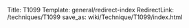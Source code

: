 Title: T1099
Template: general/redirect-index
RedirectLink: /techniques/T1099
save_as: wiki/Technique/T1099/index.html